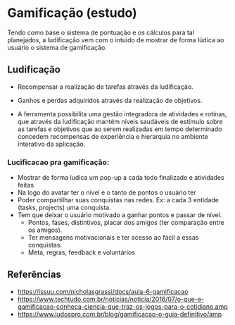 # Gamificação (estudo)

Tendo como base o sistema de pontuação e os cálculos para tal planejados, a ludificação vem com o intuido de mostrar de forma lúdica ao usuário o sistema de gamificação.

## Ludificação

- Recompensar a realização de tarefas através da ludificação.

- Ganhos e perdas adquiridos através da realização de objetivos.

- A ferramenta possibilita uma gestão integradora de atividades e rotinas, que através da ludificação mantém níveis saudáveis de estímulo sobre as tarefas e objetivos que ao serem realizadas em tempo determinado concedem recompensas de experiência e hierarquia no ambiente interativo da aplicação.

### Lucificacao pra gamificação:

- Mostrar de forma ludica um pop-up a cada todo finalizado e atividades feitas
- Na logo do avatar ter o nivel e o tanto de pontos o usuário ter
- Poder compartilhar suas conquistas nas redes. Ex: a cada 3 entidade (tasks, projects) uma conquista.
- Tem que deixar o usuário motivado a ganhar pontos e passar de nível.
  - Pontos, fases, distintivos, placar dos amigos (ter comparação entre os amigos).
  - Ter mensagens motivacionais e ter acesso ao fácil a essas conquistas.
  - Meta, regras, feedback e voluntários


## Referências

- https://issuu.com/nicholasgrassi/docs/aula-6-gamificacao
- https://www.techtudo.com.br/noticias/noticia/2016/07/o-que-e-gamificacao-conheca-ciencia-que-traz-os-jogos-para-o-cotidiano.amp
- https://www.ludospro.com.br/blog/gamificacao-o-guia-definitivo/amp

